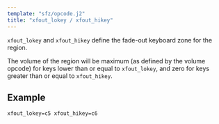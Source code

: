 ```yaml
---
template: "sfz/opcode.j2"
title: "xfout_lokey / xfout_hikey"
---
```

`xfout_lokey` and `xfout_hikey` define the fade-out keyboard zone for the region.

The volume of the region will be maximum (as defined by the volume opcode) for
keys lower than or equal to `xfout_lokey`,
and zero for keys greater than or equal to `xfout_hikey`.

## Example

```sfz
xfout_lokey=c5 xfout_hikey=c6
```
